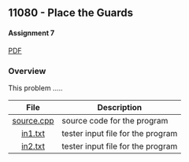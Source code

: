 ## 11080 - Place the Guards
#### Assignment 7
[PDF](https://github.com/sgilliland/4883-Programming_Techniques-Gilliland/blob/main/Assignments/P11080/11080.pdf)

### Overview

This problem .....

| File | Description |
| :----: | ----------- |
| [source.cpp](https://github.com/sgilliland/4883-Programming_Techniques-Gilliland/blob/main/Assignments/P11080/source.cpp) |  source code for the program |
| [in1.txt](https://github.com/sgilliland/4883-Programming_Techniques-Gilliland/blob/main/Assignments/P11080/in1.txt) |  tester input file for the program |
| [in2.txt](https://github.com/sgilliland/4883-Programming_Techniques-Gilliland/blob/main/Assignments/P11080/in2.txt) |  tester input file for the program |